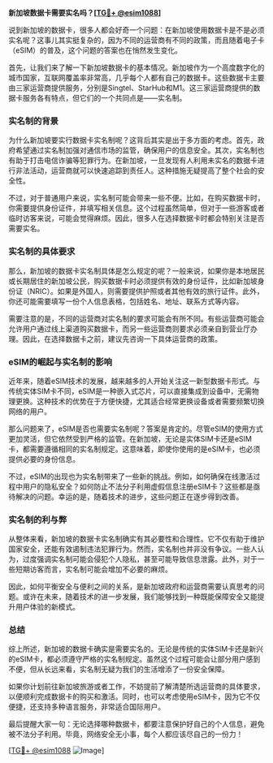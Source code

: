 **新加坡数据卡需要实名吗？[[TG💪+ @esim1088](https://t.me/s/esim1088)]**

说到新加坡的数据卡，很多人都会好奇一个问题：在新加坡使用数据卡是不是必须实名呢？这事儿其实挺复杂的，因为不同的运营商有不同的政策，而且随着电子卡（eSIM）的普及，这个问题的答案也在悄然发生变化。

首先，让我们来了解一下新加坡数据卡的基本情况。新加坡作为一个高度数字化的城市国家，互联网覆盖率非常高，几乎每个人都有自己的数据卡。这些数据卡主要由三家运营商提供服务，分别是Singtel、StarHub和M1。这三家运营商提供的数据卡服务各有特点，但它们的一个共同点是——实名制。

### 实名制的背景

为什么新加坡要实行数据卡实名制呢？这背后其实是出于多方面的考虑。首先，政府希望通过实名制加强对通信市场的监管，确保用户的信息安全。其次，实名制也有助于打击电信诈骗等犯罪行为。在新加坡，一旦发现有人利用未实名的数据卡进行非法活动，运营商就可以快速追踪到责任人。这种措施无疑提高了整个社会的安全性。

不过，对于普通用户来说，实名制可能会带来一些不便。比如，在购买数据卡时，你需要提供身份证件，并填写相关信息。这个过程虽然简单，但对于一些游客或者临时访客来说，可能会觉得麻烦。因此，很多人在选择数据卡时都会特别关注是否需要实名。

### 实名制的具体要求

那么，新加坡的数据卡实名制具体是怎么规定的呢？一般来说，如果你是本地居民或长期居住的新加坡公民，购买数据卡时必须提供有效的身份证件，比如新加坡身份证（NRIC）。如果是外国人，则需要提供护照或者其他有效的旅行证件。此外，你还可能需要填写一份个人信息表格，包括姓名、地址、联系方式等内容。

需要注意的是，不同的运营商对实名制的要求可能会有所不同。有些运营商可能会允许用户通过线上渠道购买数据卡，而另一些运营商则要求必须亲自到营业厅办理。因此，在选择数据卡之前，建议先咨询一下具体运营商的政策。

### eSIM的崛起与实名制的影响

近年来，随着eSIM技术的发展，越来越多的人开始关注这一新型数据卡形式。与传统实体SIM卡不同，eSIM是一种嵌入式芯片，可以直接集成到设备中，无需物理更换。这种技术的优势在于方便快捷，尤其适合经常更换设备或者需要频繁切换网络的用户。

那么问题来了，eSIM是否也需要实名制呢？答案是肯定的。尽管eSIM的使用方式更加灵活，但它依然受到严格的监管。在新加坡，无论是实体SIM卡还是eSIM卡，都需要遵循相同的实名制规定。这意味着，即使你使用的是eSIM卡，也必须提供必要的身份信息。

不过，eSIM的出现也为实名制带来了一些新的挑战。例如，如何确保在线激活过程中用户的隐私安全？如何防止不法分子利用虚假信息注册eSIM卡？这些都是亟待解决的问题。幸运的是，随着技术的进步，这些问题正在逐步得到改善。

### 实名制的利与弊

从整体来看，新加坡的数据卡实名制确实有其必要性和合理性。它不仅有助于维护国家安全，还能有效遏制违法犯罪行为。然而，实名制也并非没有争议。一些人认为，过度强调实名制可能会侵犯个人隐私，甚至可能导致信息泄露。此外，对于一些短期访客而言，实名制可能会增加不必要的麻烦。

因此，如何平衡安全与便利之间的关系，是新加坡政府和运营商需要认真思考的问题。或许在未来，随着技术的进一步发展，我们能够找到一种既能保障安全又能提升用户体验的新模式。

### 总结

综上所述，新加坡的数据卡确实是需要实名的。无论是传统的实体SIM卡还是新兴的eSIM卡，都必须遵守严格的实名制规定。虽然这个过程可能会让部分用户感到不便，但从长远来看，实名制无疑为我们的生活增添了一份安全保障。

如果你计划前往新加坡旅游或者工作，不妨提前了解清楚所选运营商的具体要求，以便顺利完成数据卡的购买和激活。同时，也可以考虑使用eSIM卡，因为它不仅便捷，还支持多种语言服务，非常适合国际用户。

最后提醒大家一句：无论选择哪种数据卡，都要注意保护好自己的个人信息，避免被不法分子利用。毕竟，网络安全无小事，每个人都应该尽自己的一份力！

[[TG💪+ @esim1088](https://t.me/s/esim1088) ![Image](https://i.postimg.cc/4NQfJmqS/Snipaste-2025-05-13-00-14-12.png)]